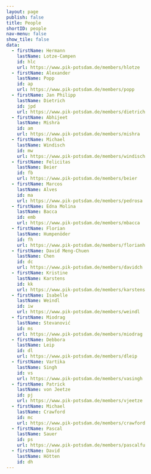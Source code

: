 ```yaml
---
layout: page
publish: false
title: People
shortID: people
nav-menu: false
show_tile: false
data:
  - firstName: Hermann
    lastName: Lotze-Campen
    id: hlc
    url: https://www.pik-potsdam.de/members/hlotze
  - firstName: Alexander
    lastName: Popp
    id: ap
    url: https://www.pik-potsdam.de/members/popp
  - firstName: Jan Philipp
    lastName: Dietrich
    id: jpd
    url: https://www.pik-potsdam.de/members/dietrich
  - firstName: Abhijeet
    lastName: Mishra
    id: am
    url: https://www.pik-potsdam.de/members/mishra
  - firstName: Michael
    lastName: Windisch
    id: mw
    url: https://www.pik-potsdam.de/members/windisch
  - firstName: Felicitas
    lastName: Beier
    id: fb
    url: https://www.pik-potsdam.de/members/beier
  - firstName: Marcos
    lastName: Alves
    id: ma
    url: https://www.pik-potsdam.de/members/pedrosa
  - firstName: Edna Molina
    lastName: Bacca
    id: emb
    url: https://www.pik-potsdam.de/members/mbacca
  - firstName: Florian
    lastName: Humpenöder
    id: fh
    url: https://www.pik-potsdam.de/members/florianh
  - firstName: David Meng-Chuen
    lastName: Chen
    id: dc
    url: https://www.pik-potsdam.de/members/davidch
  - firstName: Kristine
    lastName: Karstens
    id: kk
    url: https://www.pik-potsdam.de/members/karstens
  - firstName: Isabelle
    lastName: Weindl
    id: iw
    url: https://www.pik-potsdam.de/members/weindl
  - firstName: Miodrag
    lastName: Stevanović
    id: ms
    url: https://www.pik-potsdam.de/members/miodrag
  - firstName: Debbora
    lastName: Leip
    id: dl
    url: https://www.pik-potsdam.de/members/dleip
  - firstName: Vartika
    lastName: Singh
    id: vs
    url: https://www.pik-potsdam.de/members/vasingh
  - firstName: Patrick
    lastName: von Jeetze
    id: pj
    url: https://www.pik-potsdam.de/members/vjeetze
  - firstName: Michael
    lastName: Crawford
    id: mc
    url: https://www.pik-potsdam.de/members/crawford
  - firstName: Pascal
    lastName: Sauer
    id: ps
    url: https://www.pik-potsdam.de/members/pascalfu
  - firstName: David
    lastName: Hötten
    id: dh
---
```

